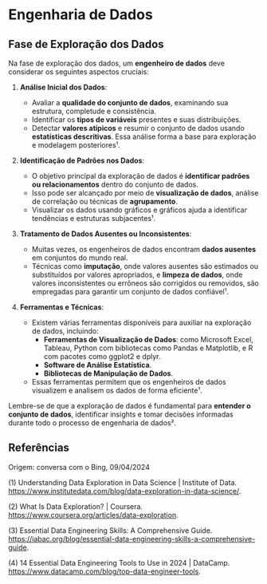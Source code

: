 # Engenharia de Dados


## Fase de Exploração dos Dados


Na fase de exploração dos dados, um **engenheiro de dados** deve considerar os seguintes aspectos cruciais:

1. **Análise Inicial dos Dados**:
   - Avaliar a **qualidade do conjunto de dados**, examinando sua estrutura, completude e consistência.
   - Identificar os **tipos de variáveis** presentes e suas distribuições.
   - Detectar **valores atípicos** e resumir o conjunto de dados usando **estatísticas descritivas**. Essa análise forma a base para exploração e modelagem posteriores¹.

2. **Identificação de Padrões nos Dados**:
   - O objetivo principal da exploração de dados é **identificar padrões ou relacionamentos** dentro do conjunto de dados.
   - Isso pode ser alcançado por meio de **visualização de dados**, análise de correlação ou técnicas de **agrupamento**.
   - Visualizar os dados usando gráficos e gráficos ajuda a identificar tendências e estruturas subjacentes¹.

3. **Tratamento de Dados Ausentes ou Inconsistentes**:
   - Muitas vezes, os engenheiros de dados encontram **dados ausentes** em conjuntos do mundo real.
   - Técnicas como **imputação**, onde valores ausentes são estimados ou substituídos por valores apropriados, e **limpeza de dados**, onde valores inconsistentes ou errôneos são corrigidos ou removidos, são empregadas para garantir um conjunto de dados confiável¹.

4. **Ferramentas e Técnicas**:
   - Existem várias ferramentas disponíveis para auxiliar na exploração de dados, incluindo:
     - **Ferramentas de Visualização de Dados**: como Microsoft Excel, Tableau, Python com bibliotecas como Pandas e Matplotlib, e R com pacotes como ggplot2 e dplyr.
     - **Software de Análise Estatística**.
     - **Bibliotecas de Manipulação de Dados**.
   - Essas ferramentas permitem que os engenheiros de dados visualizem e analisem os dados de forma eficiente¹.

Lembre-se de que a exploração de dados é fundamental para **entender o conjunto de dados**, identificar insights e tomar decisões informadas durante todo o processo de engenharia de dados².

## Referências

Origem: conversa com o Bing, 09/04/2024

(1) Understanding Data Exploration in Data Science | Institute of Data. https://www.institutedata.com/blog/data-exploration-in-data-science/.

(2) What Is Data Exploration? | Coursera. https://www.coursera.org/articles/data-exploration.

(3) Essential Data Engineering Skills: A Comprehensive Guide. https://iabac.org/blog/essential-data-engineering-skills-a-comprehensive-guide.

(4) 14 Essential Data Engineering Tools to Use in 2024 | DataCamp. https://www.datacamp.com/blog/top-data-engineer-tools.